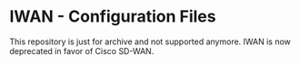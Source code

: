 # IWAN - Configuration Files

This repository is just for archive and not supported anymore.
IWAN is now deprecated in favor of Cisco SD-WAN.